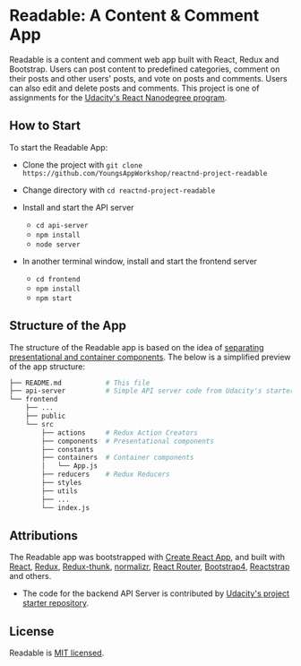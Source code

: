 # Readable: A Content & Comment App

Readable is a content and comment web app built with React, Redux and Bootstrap. Users can post content to predefined categories, comment on their posts and other users' posts, and vote on posts and comments. Users can also edit and delete posts and comments. This project is one of assignments for the [Udacity's React Nanodegree program](https://www.udacity.com/course/react-nanodegree--nd019).

## How to Start

To start the Readable App:

* Clone the project with `git clone https://github.com/YoungsAppWorkshop/reactnd-project-readable`
* Change directory with `cd reactnd-project-readable`


* Install and start the API server
    - `cd api-server`
    - `npm install`
    - `node server`


* In another terminal window, install and start the frontend server
    - `cd frontend`
    - `npm install`
    - `npm start`


## Structure of the App
The structure of the Readable app is based on the idea of [separating presentational and container components](https://redux.js.org/docs/basics/UsageWithReact.html#presentational-and-container-components). The below is a simplified preview of the app structure:

```bash
├── README.md           # This file
├── api-server          # Simple API server code from Udacity's starter repository
└── frontend
    ├── ...
    ├── public
    └── src
        ├── actions     # Redux Action Creators
        ├── components  # Presentational components
        ├── constants
        ├── containers  # Container components
        │   └── App.js
        ├── reducers    # Redux Reducers
        ├── styles
        ├── utils
        ├── ...
        └── index.js

```
## Attributions
The Readable app was bootstrapped with [Create React App](https://github.com/facebookincubator/create-react-app), and built with [React](https://github.com/facebook/react), [Redux](https://github.com/reactjs/redux), [Redux-thunk](https://github.com/gaearon/redux-thunk), [normalizr](https://github.com/paularmstrong/normalizr), [React Router](https://github.com/ReactTraining/react-router), [Bootstrap4](https://v4-alpha.getbootstrap.com/), [Reactstrap](http://reactstrap.github.io/) and others.

* The code for the backend API Server is contributed by [Udacity's project starter repository](https://github.com/udacity/reactnd-project-readable-starter).

## License
Readable is [MIT licensed](/LICENSE).
